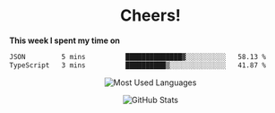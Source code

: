 <h1 align="center">Cheers!</h1>

**This week I spent my time on**
<!--START_SECTION:waka-->

```txt
JSON         5 mins          ██████████████▓░░░░░░░░░░   58.13 %
TypeScript   3 mins          ██████████▒░░░░░░░░░░░░░░   41.87 %
```

<!--END_SECTION:waka-->

<p align="center"><img src="https://github-readme-stats.vercel.app/api/top-langs/?username=thnkrn&layout=compact&hide=html&theme=tokyonight" alt="Most Used Languages" /></p>

<p align="center"><img src="https://github-readme-stats.vercel.app/api?username=thnkrn&show_icons=true&count_private=true&theme=tokyonight&show=reviews&hide_rank=false&rank_icon=github" alt="GitHub Stats" /></p>

<!-- <p align="center"><a href="https://wakatime.com"><img src="https://wakatime.com/share/@thnkrn/40092326-d1bd-471b-89da-9a7c63939402.png" /></p>
 -->
